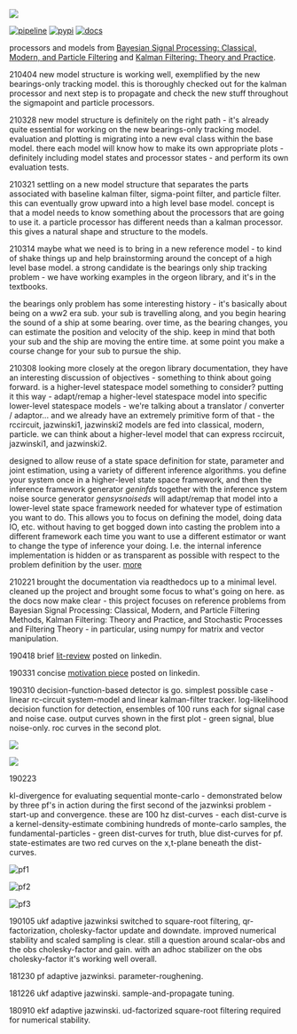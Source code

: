 <img src="https://gitlab.com/noahhsmith/statespace/raw/master/docs/images/pf2-small.png"/>

[![pipeline](https://gitlab.com/noahhsmith/starid/badges/master/pipeline.svg)](https://gitlab.com/noahhsmith/statespace/pipelines)
[![pypi](https://img.shields.io/badge/pypi-latest-brightgreen.svg)](https://pypi.org/project/statespace/)
[![docs](https://readthedocs.org/projects/statespace/badge/?version=latest)](https://statespace.readthedocs.io/en/latest/?badge=latest)

processors and models from [Bayesian Signal Processing: Classical, Modern, and Particle Filtering](http://a.co/gp4upXd) and [Kalman Filtering: Theory and Practice](http://a.co/6hAa35c).

210404 new model structure is working well, exemplified by the new bearings-only tracking model. this is thoroughly checked out for the kalman processor and next step is to propagate and check the new stuff throughout the sigmapoint and particle processors.

210328 new model structure is definitely on the right path - it's already quite essential for working on the new bearings-only tracking model. evaluation and plotting is migrating into a new eval class within the base model. there each model will know how to make its own appropriate plots - definitely including model states and processor states - and perform its own evaluation tests. 

210321 settling on a new model structure that separates the parts associated with baseline kalman filter, sigma-point filter, and particle filter. this can eventually grow upward into a high level base model. concept is that a model needs to know something about the processors that are going to use it. a particle processor has different needs than a kalman processor. this gives a natural shape and structure to the models.

210314 maybe what we need is to bring in a new reference model - to kind of shake things up and help brainstorming around the concept of a high level base model. a strong candidate is the bearings only ship tracking problem - we have working examples in the orgeon library, and it's in the textbooks.

the bearings only problem has some interesting history - it's basically about being on a ww2 era sub. your sub is travelling along, and you begin hearing the sound of a ship at some bearing. over time, as the bearing changes, you can estimate the position and velocity of the ship. keep in mind that both your sub and the ship are moving the entire time. at some point you make a course change for your sub to pursue the ship.

210308 looking more closely at the oregon library documentation, they have an interesting discussion of objectives - something to think about going forward. is a higher-level statespace model something to consider? putting it this way - adapt/remap a higher-level statespace model into specific lower-level statespace models - we're talking about a translator / converter / adaptor... and we already have an extremely primitive form of that - the rccircuit, jazwinski1, jazwinski2 models are fed into classical, modern, particle. we can think about a higher-level model that can express rccircuit, jazwinski1, and jazwinski2.

designed to allow reuse of a state space definition for state, parameter and joint estimation, using a variety of different inference algorithms. you define your system once in a higher-level state space framework, and then the inference framework generator *geninfds* together with the inference system noise source generator *gensysnoiseds* will adapt/remap that model into a lower-level state space framework needed for whatever type of estimation you want to do. This allows you to focus on defining the model, doing data IO, etc. without having to get bogged down into casting the problem into a different framework each time you want to use a different estimator or want to change the type of inference your doing. I.e. the internal inference implementation is hidden or as transparent as possible with respect to the problem definition by the user. [more](https://gitlab.com/noahhsmith/statespace/-/tree/master/docs/liboregon)

210221 brought the documentation via readthedocs up to a minimal level. cleaned up the project and brought some focus to what's going on here. as the docs now make clear - this project focuses on reference problems from Bayesian Signal Processing: Classical, Modern, and Particle Filtering Methods, Kalman Filtering: Theory and Practice, and Stochastic Processes and Filtering Theory - in particular, using numpy for matrix and vector manipulation.

190418 brief [lit-review](https://www.linkedin.com/pulse/google-state-space-noah-smith/) posted on linkedin.

190331 concise [motivation piece](https://www.linkedin.com/pulse/shape-uncertainty-noah-smith/) posted on linkedin.

190310 decision-function-based detector is go. simplest possible case - linear rc-circuit system-model and linear kalman-filter tracker. log-likelihood decision function for detection, ensembles of 100 runs each for signal case and noise case. output curves shown in the first plot - green signal, blue noise-only. roc curves in the second plot. 

![](https://gitlab.com/noahhsmith/statespace/raw/master/docs/images/rccircdecfuncs.png)
 
![](https://gitlab.com/noahhsmith/statespace/raw/master/docs/images/rccircroc.png)

<a name="190223">190223</a>

kl-divergence for evaluating sequential monte-carlo - demonstrated below by three pf's in action during the first second of the jazwinksi problem - start-up and convergence. these are 100 hz dist-curves - each dist-curve is a kernel-density-estimate combining hundreds of monte-carlo samples, the fundamental-particles - green dist-curves for truth, blue dist-curves for pf. state-estimates are two red curves on the x,t-plane beneath the dist-curves.

![pf1](https://gitlab.com/noahhsmith/statespace/raw/master/docs/images/pf1.png)

![pf2](https://gitlab.com/noahhsmith/statespace/raw/master/docs/images/pf2.png)

![pf3](https://gitlab.com/noahhsmith/statespace/raw/master/docs/images/pf3.png)

190105 ukf adaptive jazwinksi switched to square-root filtering, qr-factorization, cholesky-factor update and downdate. improved numerical stability and scaled sampling is clear. still a question around scalar-obs and the obs cholesky-factor and gain. with an adhoc stabilizer on the obs cholesky-factor it's working well overall.

181230 pf adaptive jazwinksi. parameter-roughening.

181226 ukf adaptive jazwinski. sample-and-propagate tuning.

180910 ekf adaptive jazwinski. ud-factorized square-root filtering required for numerical stability.

    
